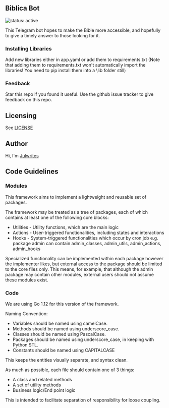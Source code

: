 ## Biblica Bot

![status: active](https://img.shields.io/badge/status-active-green.svg)

This Telegram bot hopes to make the Bible more accessible, and hopefully to give a timely answer to those looking for it. 

### Installing Libraries
Add new libraries either in app.yaml or add them to requirements.txt (Note that adding them to requirements.txt won't automatically import the libraries! You need to pip install them into a \lib folder still)

### Feedback
Star this repo if you found it useful. Use the github issue tracker to give
feedback on this repo.

## Licensing
See [LICENSE](LICENSE)

## Author
Hi, I'm [Julwrites](http://www.tehj.org)

## Code Guidelines

### Modules
This framework aims to implement a lightweight and reusable set of packages. 

The framework may be treated as a tree of packages, each of which contains at least one of the following core blocks:
* Utilities - Utility functions, which are the main logic
* Actions   - User-triggered functionalities, including states and interactions
* Hooks     - System-triggered functionalities which occur by cron job
e.g. package admin can contain admin_classes, admin_utils, admin_actions, admin_hooks

Specialized functionality can be implemented within each package however the implementer likes, but external access to the package should be limited to the core files only. This means, for example, that although the admin package may contain other modules, external users should not assume these modules exist. 

### Code
We are using Go 1.12 for this version of the framework.

Naming Convention:
* Variables should be named using camelCase.
* Methods should be named using underscore_case.
* Classes should be named using PascalCase.
* Packages should be named using underscore_case, in keeping with Python STL.
* Constants should be named using CAPITALCASE

This keeps the entities visually separate, and syntax clean.

As much as possible, each file should contain one of 3 things:
* A class and related methods
* A set of utility methods
* Business logic/End point logic

This is intended to facilitate separation of responsibility for loose coupling. 
